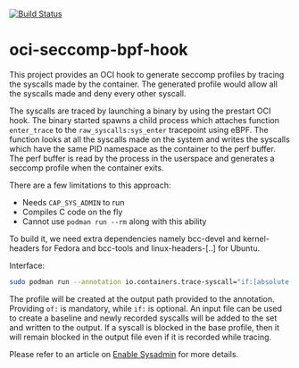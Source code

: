 [![Build Status](https://api.cirrus-ci.com/github/containers/oci-seccomp-bpf-hook.svg)](https://cirrus-ci.com/github/containers/oci-seccomp-bpf-hook/master)

# oci-seccomp-bpf-hook

This project provides an OCI hook to generate seccomp profiles by tracing the syscalls made by the container. The generated profile would allow all the syscalls made and deny every other syscall.

The syscalls are traced by launching a binary by using the prestart OCI hook. The binary started spawns a child process which attaches function `enter_trace` to the `raw_syscalls:sys_enter` tracepoint using eBPF. The function looks at all the syscalls made on the system and writes the syscalls which have the same PID namespace as the container to the perf buffer. The perf buffer is read by the process in the userspace and generates a seccomp profile when the container exits.

There are a few limitations to this approach:

* Needs `CAP_SYS_ADMIN` to run
* Compiles C code on the fly
* Cannot use `podman run --rm` along with this ability

To build it, we need extra dependencies namely bcc-devel and kernel-headers for Fedora and bcc-tools and linux-headers-[..] for Ubuntu.

Interface:

```bash
sudo podman run --annotation io.containers.trace-syscall="if:[absolute path to the input file];of:[absolute path to the output file]" IMAGE COMMAND
```

The profile will be created at the output path provided to the annotation. Providing `of:` is mandatory, while `if:` is optional. An input file can be used to create a baseline and newly recorded syscalls will be added to the set and written to the output. If a syscall is blocked in the base profile, then it will remain blocked in the output file even if it is recorded while tracing.

Please refer to an article on [Enable Sysadmin](https://www.redhat.com/sysadmin/container-security-seccomp) for more details.
